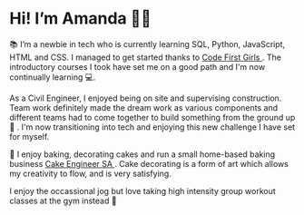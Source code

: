 # Hi! I’m Amanda 👋🏽︎

:books: I’m a newbie in tech who is currently learning SQL, Python, JavaScript, HTML and CSS. 
I managed to get started thanks to <a href="https://codefirstgirls.com/" title="Code First Girls Website" target="_blank"> Code First Girls </a>. 
The introductory courses I took have set me on a good path and I'm now continually learning 💻︎.

As a Civil Engineer, I enjoyed being on site and supervising construction. 
Team work definitely made the dream work as various components and different teams had to come together to build something from the ground up :convenience_store: .
I'm now transitioning into tech and enjoying this new challenge I have set for myself.

:cake: I enjoy baking, decorating cakes and run a small home-based baking business <a href="https://www.instagram.com/cakeengineersa/?hl=en" title="Cake Engineer SA Instagram Page" target="_blank"> Cake Engineer SA </a>. 
Cake decorating is a form of art which allows my creativity to flow, and is very satisfying.

I enjoy the occassional jog but love taking high intensity group workout classes at the gym instead :slightly_smiling_face:

